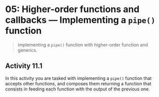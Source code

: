 # 05: Higher-order functions and callbacks &mdash; Implementing a `pipe()` function
> implementing a `pipe()` function with higher-order function and generics.

## Activity 11.1

In this activity you are tasked with implementing a `pipe()` function that accepts other functions, and composes them returning a function that consists in feeding each function with the output of the previous one.